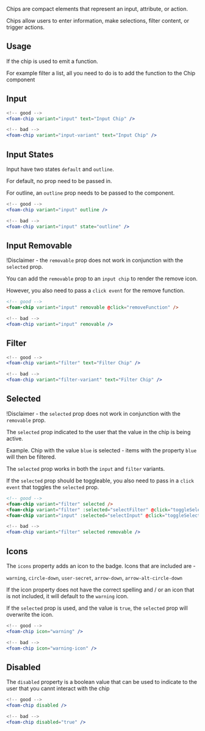 Chips are compact elements that represent an input, attribute, or action. 

Chips allow users to enter information, make selections, filter content, or trigger actions.

## Usage

If the chip is used to emit a function. 

For example filter a list, all you need to do is to add the function to the Chip component

## Input
```jsx
<!-- good -->
<foam-chip variant="input" text="Input Chip" />
```

```jsx
<!-- bad -->
<foam-chip variant="input-variant" text="Input Chip" />
```

## Input States

Input have two states `` default `` and `` outline ``.

For default, no prop need to be passed in.

For outline, an `` outline `` prop needs to be passed to the component.

```jsx
<!-- good -->
<foam-chip variant="input" outline />
```

```jsx
<!-- bad -->
<foam-chip variant="input" state="outline" />
```

## Input Removable
!Disclaimer - the `` removable `` prop does not work in conjunction with the `` selected `` prop.

You can add the ```removable``` prop to an ```input chip``` to render the remove icon.

However, you also need to pass a `` click event `` for the remove function.


```html
<!-- good -->
<foam-chip variant="input" removable @click="removeFunction" />
```

```jsx
<!-- bad -->
<foam-chip variant="input" removable />
```
## Filter
```jsx
<!-- good -->
<foam-chip variant="filter" text="Filter Chip" />
```

```jsx
<!-- bad -->
<foam-chip variant="filter-variant" text="Filter Chip" />
```

## Selected
!Disclaimer - the `` selected `` prop does not work in conjunction with the `` removable `` prop.

The `` selected `` prop indicated to the user that the value in the chip is being active.

Example. Chip with the value ``blue`` is selected - items with the property ``blue`` will then be filtered.

The `` selected `` prop works in both the `` input `` and `` filter `` variants.

If the `` selected `` prop should be toggleable, you also need to pass in a `` click event `` that toggles the `` selected `` prop.


```html
<!-- good -->
<foam-chip variant="filter" selected />
<foam-chip variant="filter" :selected="selectFilter" @click="toggleSelectFilter" />
<foam-chip variant="input" :selected="selectInput" @click="toggleSelectInput"/>

```

```jsx
<!-- bad -->
<foam-chip variant="filter" selected removable />
```

## Icons

The ``icons`` property adds an icon to the badge.
Icons that are included are -

`warning`, `circle-down`, `user-secret`, `arrow-down`, `arrow-alt-circle-down`

If the icon property does not have the correct spelling and / or an icon that is not included, it will default to the `warning` icon.

If the `` selected `` prop is used, and the value is `` true ``, the `` selected `` prop will overwrite the icon.

```jsx
<!-- good -->
<foam-chip icon="warning" />

```

```jsx
<!-- bad -->
<foam-chip icon="warning-icon" />
```

## Disabled

The `` disabled `` property is a boolean value that can be used to indicate to the user that you cannt interact with the chip

```jsx
<!-- good -->
<foam-chip disabled />

```

```jsx
<!-- bad -->
<foam-chip disabled="true" />
```
